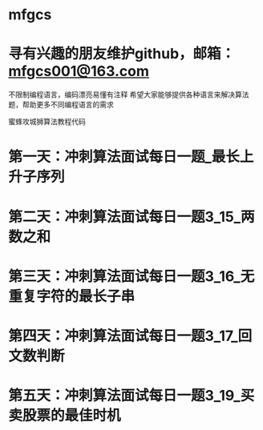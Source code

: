 # mfgcs
# 寻有兴趣的朋友维护github，邮箱：mfgcs001@163.com
不限制编程语言，编码漂亮易懂有注释
希望大家能够提供各种语言来解决算法题，帮助更多不同编程语言的需求

蜜蜂攻城狮算法教程代码
# 第一天：冲刺算法面试每日一题_最长上升子序列
# 第二天：冲刺算法面试每日一题3_15_两数之和
# 第三天：冲刺算法面试每日一题3_16_无重复字符的最长子串
# 第四天：冲刺算法面试每日一题3_17_回文数判断
# 第五天：冲刺算法面试每日一题3_19_买卖股票的最佳时机
